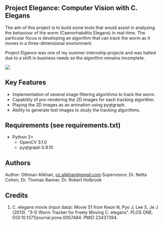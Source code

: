 ## Project Elegance: Computer Vision with C. Elegans
The aim of this project is to build some tools that would assist in analysing
the behaviour of the worm (Caenorhabditis Elegans) in real-time. The particular
focus is developing an algorithm that can track the worm as it moves in a
three-dimensional environment.

Project Elgance was one of my summer internship projects and was halted due to a
shift in business needs so the algorithm remains incomplete.

![](data/video/tracker.gif)


## Key Features
* Implementation of several image filtering algorithms to track the worm.
* Capability of pre-rendering the 2D images for each tracking algorithm.
* Playing the 2D images as an animation using pyqtgraph.
* Ability to generate test images to study the tracking algorithms.


## Requirements (see requirements.txt)
* Python 3+
  * OpenCV 3.1.0
  * pyqtgraph  0.9.10


## Authors
Author: Othman Alikhan, oz.alikhan@gmail.com
Supervisors: Dr. Netta Cohen, Dr. Thomas Ranner, Dr. Robert Holbrook


## Credits
1. C. elegans movie (input data):
    Movie S1 from Kwon N, Pyo J, Lee S, Je J (2013). "3-D Worm Tracker for
    Freely Moving C. elegans". PLOS ONE. DOI:10.1371/journal.pone.0057484.
    PMID 23437394.

